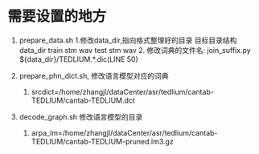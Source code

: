 # 需要设置的地方
1. prepare_data.sh
   1.修改data_dir,指向格式整理好的目录
       目标目录结构
       data_dir
        train
            stm
            wav
        test
            stm
            wav
    2. 修改词典的文件名:
       join_suffix.py ${data_dir}/TEDLIUM.*.dic(LINE 50)
       
2. prepare_phn_dict.sh, 修改语言模型对应的词典
   1. srcdict=/home/zhangjl/dataCenter/asr/tedlium/cantab-TEDLIUM/cantab-TEDLIUM.dct
   
3. decode_graph.sh 修改语言模型的目录
   1. arpa_lm=/home/zhangjl/dataCenter/asr/tedlium/cantab-TEDLIUM/cantab-TEDLIUM-pruned.lm3.gz
